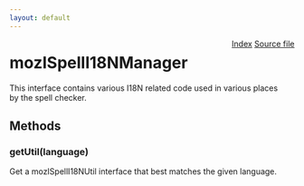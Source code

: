 ```yaml
---
layout: default
---
```

<div class='links' style='float:right'><a href="../index.html">Index</a>
<a href="http://dxr.mozilla.org/mozilla-central/source/extensions/spellcheck/idl/mozISpellI18NManager.idl">Source file</a>
</div>

# mozISpellI18NManager #
  
This interface contains various I18N related code used in various places  
by the spell checker.  
  

## Methods ##

### getUtil(language) ###
  
Get a mozISpellI18NUtil interface that best matches the given language.  
  

